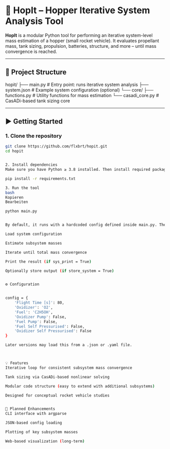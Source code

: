 # 🚀 HopIt – Hopper Iterative System Analysis Tool

**HopIt** is a modular Python tool for performing an iterative system-level mass estimation of a hopper (small rocket vehicle). It evaluates propellant mass, tank sizing, propulsion, batteries, structure, and more – until mass convergence is reached.

---

## 📁 Project Structure

hopit/ ├── main.py # Entry point: runs iterative system analysis ├── system.json # Example system configuration (optional) └── core/ ├── functions.py # Utility functions for mass estimation └── casadi_core.py # CasADi-based tank sizing core

---

## ▶️ Getting Started

### 1. Clone the repository

```bash
git clone https://github.com/flxbrt/hopit.git
cd hopit


2. Install dependencies
Make sure you have Python ≥ 3.8 installed. Then install required packages:

pip install -r requirements.txt

3. Run the tool
bash
Kopieren
Bearbeiten

python main.py


By default, it runs with a hardcoded config defined inside main.py. The tool will:

Load system configuration

Estimate subsystem masses

Iterate until total mass convergence

Print the result (if sys_print = True)

Optionally store output (if store_system = True)


⚙️ Configuration


config = {
    'Flight Time [s]': 80,
    'Oxidizer': 'O2',
    'Fuel': 'C2H5OH',
    'Oxidizer Pump': False,
    'Fuel Pump': False,
    'Fuel Self Pressurised': False,
    'Oxidizer Self Pressurised': False
}

Later versions may load this from a .json or .yaml file.



💡 Features
Iterative loop for consistent subsystem mass convergence

Tank sizing via CasADi-based nonlinear solving

Modular code structure (easy to extend with additional subsystems)

Designed for conceptual rocket vehicle studies


📌 Planned Enhancements
CLI interface with argparse

JSON-based config loading

Plotting of key subsystem masses

Web-based visualization (long-term)